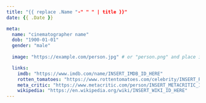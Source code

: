 ```yaml
---
title: "{{ replace .Name "-" " " | title }}"
date: {{ .Date }}

meta:
  name: "cinematographer name"
  dob: "1900-01-01"
  gender: "male"
 
  image: "https://example.com/person.jpg" # or "person.png" and place it in assets/images/people

  links:
    imdb: "https://www.imdb.com/name/INSERT_IMDB_ID_HERE"
    rotten_tomatoes: "https://www.rottentomatoes.com/celebrity/INSERT_RT_ID_HERE"
    meta_critic: "https://www.metacritic.com/person/INSERT_METACRITIC_ID_HERE"
    wikipedia: "https://en.wikipedia.org/wiki/INSERT_WIKI_ID_HERE"
---
```

